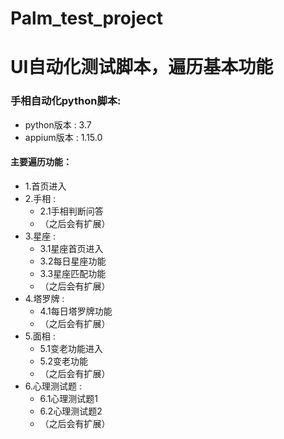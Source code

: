 # Palm_test_project
# UI自动化测试脚本，遍历基本功能
### 手相自动化python脚本:
* python版本 : 3.7
* appium版本 : 1.15.0

#### 主要遍历功能：
  * 1.首页进入
  * 2.手相 : 
    * 2.1手相判断问答
    * （之后会有扩展）
  * 3.星座 :
    * 3.1星座首页进入
    * 3.2每日星座功能
    * 3.3星座匹配功能
    * （之后会有扩展）
  * 4.塔罗牌 :
    * 4.1每日塔罗牌功能
    * （之后会有扩展）
  * 5.面相 :
    * 5.1变老功能进入
    * 5.2变老功能
    * （之后会有扩展）
  * 6.心理测试题 :
    * 6.1心理测试题1
    * 6.2心理测试题2
    * （之后会有扩展）
